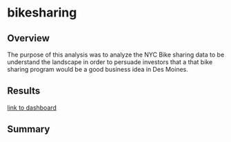 # bikesharing
## Overview
The purpose of this analysis was to analyze the NYC Bike sharing data to be understand the landscape in order to persuade investors that a that bike sharing program would be a good business idea in Des Moines. 

## Results
[link to dashboard](https://public.tableau.com/app/profile/graham.caplan/viz/NYCCitiBikeData_16415044400410/NYCBikeDataStory?publish=yes)




## Summary

